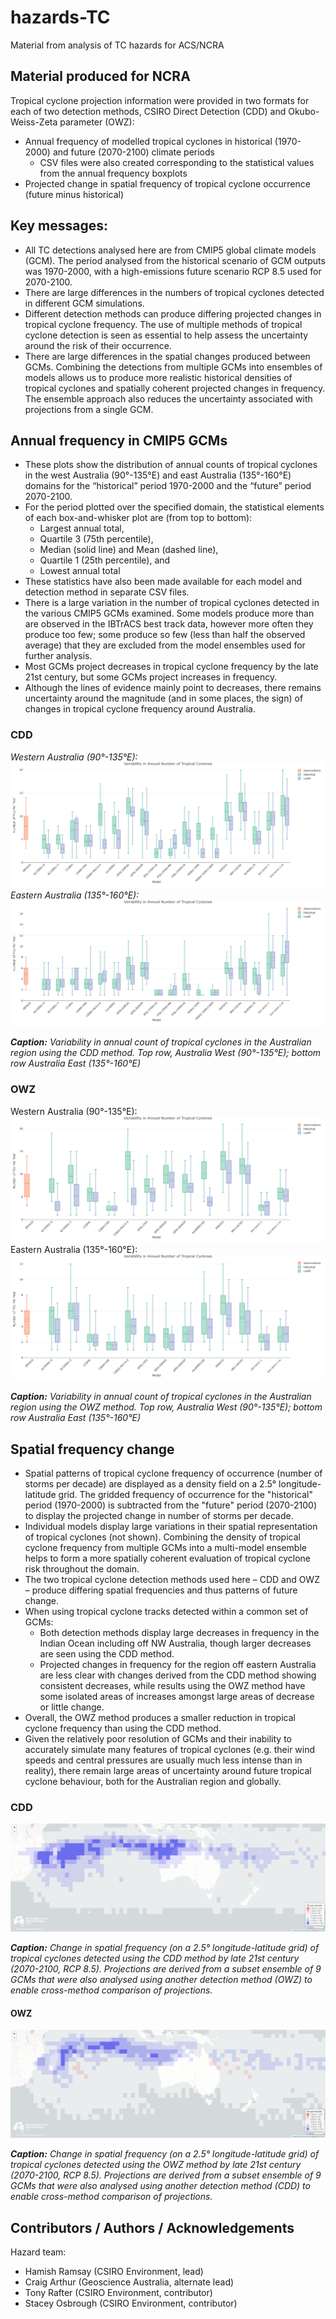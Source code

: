 # hazards-TC

Material from analysis of TC hazards for ACS/NCRA

## Material produced for NCRA

Tropical cyclone projection information were provided in two formats for each of two detection methods, CSIRO Direct Detection (CDD) and Okubo-Weiss-Zeta parameter (OWZ):

- Annual frequency of modelled tropical cyclones in historical (1970-2000) and future (2070-2100) climate periods
  - CSV files were also created corresponding to the statistical values from the annual frequency boxplots
- Projected change in spatial frequency of tropical cyclone occurrence (future minus historical)

## Key messages:
- All TC detections analysed here are from CMIP5 global climate models (GCM). The period analysed from the historical scenario of GCM outputs was 1970-2000, with a high-emissions future scenario RCP 8.5 used for 2070-2100.
- There are large differences in the numbers of tropical cyclones detected in different GCM simulations.
- Different detection methods can produce differing projected changes in tropical cyclone frequency. The use of multiple methods of tropical cyclone detection is seen as essential to help assess the uncertainty around the risk of their occurrence.
- There are large differences in the spatial changes produced between GCMs. Combining the detections from multiple GCMs into ensembles of models allows us to produce more realistic historical densities of tropical cyclones and spatially coherent projected changes in frequency. The ensemble approach also reduces the uncertainty associated with projections from a single GCM. 


## Annual frequency in CMIP5 GCMs

- These plots show the distribution of annual counts of tropical cyclones in the west Australia (90°-135°E) and east Australia (135°-160°E) domains for the “historical” period 1970-2000 and the “future” period 2070-2100.
- For the period plotted over the specified domain, the statistical elements of each box-and-whisker plot are (from top to bottom):
  - Largest annual total,
  - Quartile 3 (75th percentile),
  -   Median (solid line) and Mean (dashed line),
  -   Quartile 1 (25th percentile), and
  -   Lowest annual total
- These statistics have also been made available for each model and detection method in separate CSV files.
- There is a large variation in the number of tropical cyclones detected in the various CMIP5 GCMs examined. Some models produce more than are observed in the IBTrACS best track data, however more often they produce too few; some produce so few (less than half the observed average) that they are excluded from the model ensembles used for further analysis.
- Most GCMs project decreases in tropical cyclone frequency by the late 21st century, but some GCMs project increases in frequency.
- Although the lines of evidence mainly point to decreases, there remains uncertainty around the magnitude (and in some places, the sign) of changes in tropical cyclone frequency around Australia.


### CDD 

*Western Australia (90°-135°E):*
![Annual frequency from CDD - western Australia domain](Annual_Frequency/annual_frequency_boxplot_CDD_Australia_west.png)
*Eastern Australia (135°-160°E):*
![Annual frequency from CDD - eastern Australia domain](Annual_Frequency/annual_frequency_boxplot_CDD_Australia_east.png)

**_Caption:_** *Variability in annual count of tropical cyclones in the Australian region using the CDD method. Top row, Australia West (90°-135°E); bottom row Australia East (135°-160°E)*

### OWZ

Western Australia (90°-135°E):
![Annual frequency from OWZ - western Australia domain](Annual_Frequency/annual_frequency_boxplot_OWZ_Australia_west.png)
Eastern Australia (135°-160°E):
![Annual frequency from OWZ - eastern Australia domain](Annual_Frequency/annual_frequency_boxplot_OWZ_Australia_east.png)

**_Caption:_** *Variability in annual count of tropical cyclones in the Australian region using the OWZ method. Top row, Australia West (90°-135°E); bottom row Australia East (135°-160°E)*


## Spatial frequency change

- Spatial patterns of tropical cyclone frequency of occurrence (number of storms per decade) are displayed as a density field on a 2.5° longitude-latitude grid. The gridded frequency of occurrence for the "historical" period (1970-2000) is subtracted from the "future" period (2070-2100) to display the projected change in number of storms per decade.
- Individual models display large variations in their spatial representation of tropical cyclones (not shown). Combining the density of tropical cyclone frequency from multiple GCMs into a multi-model ensemble helps to form a more spatially coherent evaluation of tropical cyclone risk throughout the domain.
- The two tropical cyclone detection methods used here – CDD and OWZ – produce differing spatial frequencies and thus patterns of future change.
- When using tropical cyclone tracks detected within a common set of GCMs:
  - Both detection methods display large decreases in frequency in the Indian Ocean including off NW Australia, though larger decreases are seen using the CDD method.
  - Projected changes in frequency for the region off eastern Australia are less clear with changes derived from the CDD method showing consistent decreases, while results using the OWZ method have some isolated areas of increases amongst large areas of decrease or little change.
- Overall, the OWZ method produces a smaller reduction in tropical cyclone frequency than using the CDD method.
- Given the relatively poor resolution of GCMs and their inability to accurately simulate many features of tropical cyclones (e.g. their wind speeds and central pressures are usually much less intense than in reality), there remain large areas of uncertainty around future tropical cyclone behaviour, both for the Australian region and globally.

### CDD

![Change in spatial frequency using CDD](Spatial_Density/tcdensity_CDD-ensemble-common_diff_fut-cur.png)

**_Caption:_** *Change in spatial frequency (on a 2.5° longitude-latitude grid) of tropical cyclones detected using the CDD method by late 21st century (2070-2100, RCP 8.5). Projections are derived from a subset ensemble of 9 GCMs that were also analysed using another detection method (OWZ) to enable cross-method comparison of projections.*

#### OWZ

![Change in spatial frequency using OWZ](Spatial_Density/tcdensity_OWZ-ensemble-common_diff_fut-cur.png)

**_Caption:_** *Change in spatial frequency (on a 2.5° longitude-latitude grid) of tropical cyclones detected using the OWZ method by late 21st century (2070-2100, RCP 8.5). Projections are derived from a subset ensemble of 9 GCMs that were also analysed using another detection method (CDD) to enable cross-method comparison of projections.*


## Contributors / Authors / Acknowledgements

Hazard team:  

- Hamish Ramsay (CSIRO Environment, lead)
- Craig Arthur (Geoscience Australia, alternate lead)
- Tony Rafter (CSIRO Environment, contributor)
- Stacey Osbrough (CSIRO Environment, contributor)


